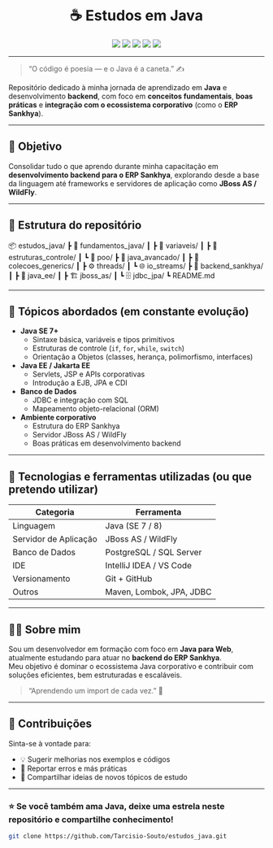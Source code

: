 <h1 align="center">☕ Estudos em Java</h1>

<p align="center">
  <img src="https://img.shields.io/badge/Java-SE%207%2B-orange?logo=java&logoColor=white" />
  <img src="https://img.shields.io/badge/Jakarta%20EE-Enterprise-blue?logo=jakartaee" />
  <img src="https://img.shields.io/badge/JBoss%20AS-Server-red?logo=redhat" />
  <img src="https://img.shields.io/badge/Backend-Sankhya-yellow" />
  <img src="https://img.shields.io/badge/Made%20by-TSS-black" />
</p>

---

> “O código é poesia — e o Java é a caneta.” ✍️  

Repositório dedicado à minha jornada de aprendizado em **Java** e desenvolvimento **backend**, com foco em **conceitos fundamentais**, **boas práticas** e **integração com o ecossistema corporativo** (como o **ERP Sankhya**).

---

## 🚀 Objetivo

Consolidar tudo o que aprendo durante minha capacitação em **desenvolvimento backend para o ERP Sankhya**, explorando desde a base da linguagem até frameworks e servidores de aplicação como **JBoss AS / WildFly**.

---

## 🧠 Estrutura do repositório

📦 estudos_java/
┣ 📁 fundamentos_java/
┃ ┣ 🧩 variaveis/
┃ ┣ 🔁 estruturas_controle/
┃ ┗ 🧮 poo/
┣ 📁 java_avancado/
┃ ┣ 💾 colecoes_generics/
┃ ┣ ⚙️ threads/
┃ ┗ 🌐 io_streams/
┣ 📁 backend_sankhya/
┃ ┣ 🧰 java_ee/
┃ ┣ 🏗️ jboss_as/
┃ ┗ 🗄️ jdbc_jpa/
┗ README.md


---

## 🧩 Tópicos abordados (em constante evolução)

- **Java SE 7+**
  - Sintaxe básica, variáveis e tipos primitivos  
  - Estruturas de controle (`if`, `for`, `while`, `switch`)  
  - Orientação a Objetos (classes, herança, polimorfismo, interfaces)  
- **Java EE / Jakarta EE**
  - Servlets, JSP e APIs corporativas  
  - Introdução a EJB, JPA e CDI  
- **Banco de Dados**
  - JDBC e integração com SQL  
  - Mapeamento objeto-relacional (ORM)
- **Ambiente corporativo**
  - Estrutura do ERP Sankhya  
  - Servidor JBoss AS / WildFly  
  - Boas práticas em desenvolvimento backend

---

## 🧰 Tecnologias e ferramentas utilizadas (ou que pretendo utilizar)

| Categoria | Ferramenta |
|------------|------------|
| Linguagem | Java (SE 7 / 8) |
| Servidor de Aplicação | JBoss AS / WildFly |
| Banco de Dados | PostgreSQL / SQL Server |
| IDE | IntelliJ IDEA / VS Code |
| Versionamento | Git + GitHub |
| Outros | Maven, Lombok, JPA, JDBC |

---

## 🧑‍💻 Sobre mim

Sou um desenvolvedor em formação com foco em **Java para Web**, atualmente estudando para atuar no **backend do ERP Sankhya**.  
Meu objetivo é dominar o ecossistema Java corporativo e contribuir com soluções eficientes, bem estruturadas e escaláveis.

> “Aprendendo um import de cada vez.” 🧩  

---

## 💬 Contribuições

Sinta-se à vontade para:
- 💡 Sugerir melhorias nos exemplos e códigos  
- 🐛 Reportar erros e más práticas  
- 🚀 Compartilhar ideias de novos tópicos de estudo  

---


### ⭐ Se você também ama Java, deixe uma estrela neste repositório e compartilhe conhecimento!

```bash
git clone https://github.com/Tarcisio-Souto/estudos_java.git



